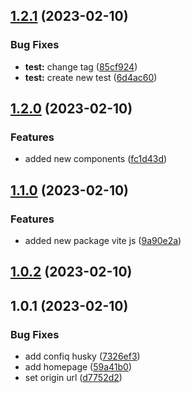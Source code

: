 

## [1.2.1](https://github.com/SandiSopian/automate-semantic-release-using-release-it/compare/1.2.0...1.2.1) (2023-02-10)


### Bug Fixes

* **test:** change tag ([85cf924](https://github.com/SandiSopian/automate-semantic-release-using-release-it/commit/85cf924ea37c0acf8b1e21db1542577d39eff4db))
* **test:** create new test ([6d4ac60](https://github.com/SandiSopian/automate-semantic-release-using-release-it/commit/6d4ac60a9f0a38a11f5537be739c63243d061124))

## [1.2.0](https://github.com/SandiSopian/automate-semantic-release-using-release-it/compare/1.1.0...1.2.0) (2023-02-10)


### Features

* added new components ([fc1d43d](https://github.com/SandiSopian/automate-semantic-release-using-release-it/commit/fc1d43da0ae67d6acf12f4ac88529e689f42ecef))

## [1.1.0](https://github.com/SandiSopian/automate-semantic-release-using-release-it/compare/1.0.2...1.1.0) (2023-02-10)


### Features

* added new package vite js ([9a90e2a](https://github.com/SandiSopian/automate-semantic-release-using-release-it/commit/9a90e2a95d400c5edac7538d55c8ab77b5939094))

## [1.0.2](https://github.com/SandiSopian/automate-semantic-release-using-release-it/compare/1.0.1...1.0.2) (2023-02-10)

## 1.0.1 (2023-02-10)


### Bug Fixes

* add confiq husky ([7326ef3](https://github.com/SandiSopian/automate-semantic-release-using-release-it/commit/7326ef3600a7055056e0009f5069b81fb93cfca8))
* add homepage ([59a41b0](https://github.com/SandiSopian/automate-semantic-release-using-release-it/commit/59a41b0c896244d88c1472158b36eb60cbcee723))
* set origin url ([d7752d2](https://github.com/SandiSopian/automate-semantic-release-using-release-it/commit/d7752d271a8ce0c2923c1e9adb1261f53abac16c))